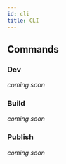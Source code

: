 ```yaml
---
id: cli
title: CLI
---
```


## Commands

### Dev

_coming soon_

### Build

_coming soon_

### Publish

_coming soon_
